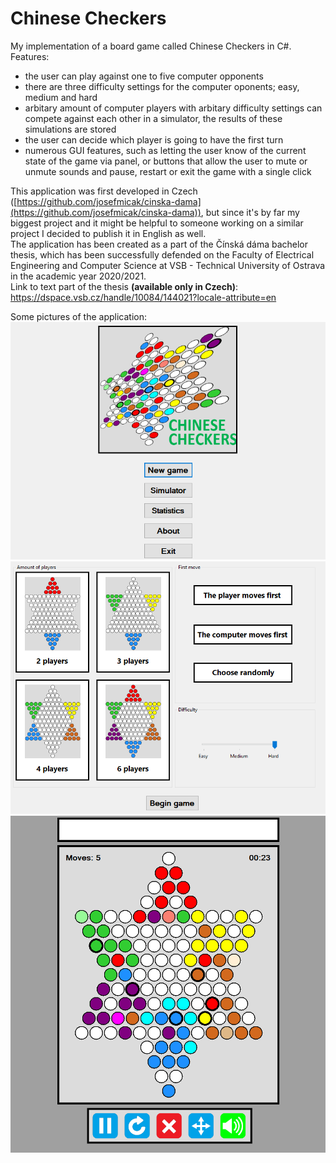 # Chinese Checkers
My implementation of a board game called Chinese Checkers in C#.
Features:
- the user can play against one to five computer opponents
- there are three difficulty settings for the computer oponents; easy, medium and hard
- arbitary amount of computer players with arbitary difficulty settings can compete against each other in a simulator, the results of these simulations are stored
- the user can decide which player is going to have the first turn
- numerous GUI features, such as letting the user know of the current state of the game via panel, or buttons that allow the user to mute or unmute sounds and pause, restart or exit the game with a single click

This application was first developed in Czech ([https://github.com/josefmicak/cinska-dama](https://github.com/josefmicak/cinska-dama)), but since it's by far my biggest project and it might be helpful to someone working on a similar project I decided to publish it in English as well. <br>
The application has been created as a part of the Čínská dáma bachelor thesis, which has been successfully defended on the Faculty of Electrical Engineering and Computer Science at VSB - Technical University of Ostrava in the academic year 2020/2021.<br>
Link to text part of the thesis <b>(available only in Czech)</b>: <a href="https://dspace.vsb.cz/handle/10084/144021?locale-attribute=en" title="https://dspace.vsb.cz/handle/10084/144021?locale-attribute=en">https://dspace.vsb.cz/handle/10084/144021?locale-attribute=en</a>

Some pictures of the application:
![Main menu](./Images/menu.png)
![Parameters](./Images/parameters.png)
![Game](./Images/game.png)
